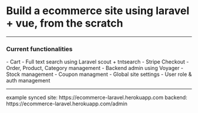 <h1>Build a ecommerce site using laravel + vue, from the scratch</h1>
<hr>
<h3>Current functionalities</h3>
- Cart
- Full text search using Laravel scout + tntsearch
- Stripe Checkout
- Order, Product, Category management 
- Backend admin using Voyager
- Stock management
- Coupon managment
- Global site settings
- User role & auth management
<hr>
example synced site: https://ecommerce-laravel.herokuapp.com
backend: https://ecommerce-laravel.herokuapp.com/admin

